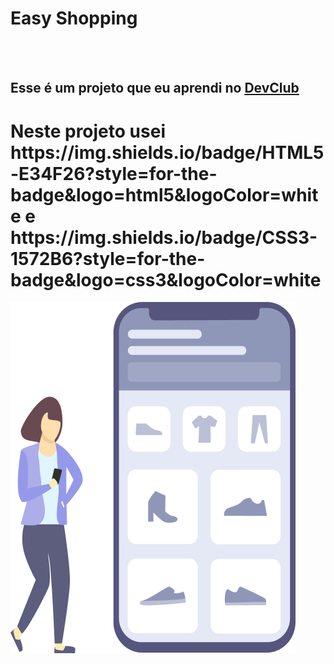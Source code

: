 <h1>Easy Shopping</h1>
<br>
<br>
<h2>Esse é um projeto que eu aprendi no <a href="https://rodolfomori.com.br/devclub">DevClub</a></h2>
<h1>Neste projeto usei https://img.shields.io/badge/HTML5-E34F26?style=for-the-badge&logo=html5&logoColor=white e https://img.shields.io/badge/CSS3-1572B6?style=for-the-badge&logo=css3&logoColor=white</h1>

<img src="https://github.com/Ol1n4D/easy-shopping/blob/main/Illustration-3-3.png?raw=true"/>    
